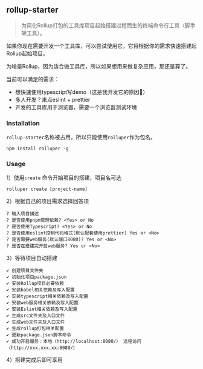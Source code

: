 ## rollup-starter

> 为简化Rollup打包的工具库项目起始搭建过程而生的终端命令行工具（脚手架工具）。

如果你现在需要开发一个工具库，可以尝试使用它，它将根据你的需求快速搭建起Rollup起始项目。

为啥是Rollup，因为适合做工具库，所以如果想用来做复杂应用，那还是算了。

当前可以满足的需求：

* 想快速使用typescript写demo（这是我开发它的原因🤠）
* 多人开发？来点eslint + prettier
* 开发的工具库用于浏览器，需要一个浏览器测试环境

### Installation

`rollup-starter`名称被占用，所以只能使用`rolluper`作为包名。

```shell
npm install rolluper -g
```

### Usage

1）使用`create` 命令开始项目的搭建，项目名可选

```shell
rolluper create [project-name]
```

2）根据自己的项目需求选择回答项

```shell
? 输入项目描述 
? 是否使用pnpm管理依赖? <Yes> or No
? 是否使用Typescript? <Yes> or No
? 是否使用eslint控制代码格式(默认配套使用prettier) Yes or <No>
? 是否需要web服务(默认端口8080)? Yes or <No>
? 是否在搭建完开启web服务? Yes or <No>
```

3）等待项目自动搭建

```shell
✔ 创建项目文件夹
✔ 初始化项目package.json
✔ 安装Rollup项目必要依赖
✔ 安装babel相关依赖及写入配置
✔ 安装typescript相关依赖及写入配置
✔ 安装web服务相关依赖及写入配置
✔ 安装Eslint相关依赖及写入配置
✔ 生成src文件夹及入口文件
✔ 生成web文件夹及入口文件
✔ 生成rollup打包相关配置
✔ 更新package.json脚本命令
✔ 成功开启服务：本地（http://localhost:8080/） 远程访问（http://xxx.xxx.xx:8080/）
```

4）搭建完成后即可享用

